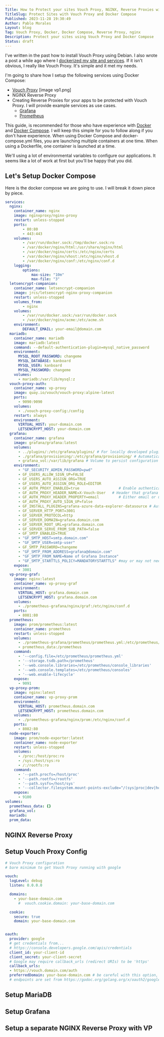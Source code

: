 ```yaml
---
Title: How to Protect your sites Vouch Proxy, NGINX, Reverse Proxies with Docker Compose
TitleSlug: Protect Sites with Vouch Proxy and Docker Compose
Published: 2023-11-28 19:30:49
Author: Pablo Morales
Layout: blog
Tag: Vouch Proxy, Docker, Docker Compose, Reverse Proxy, nginx
Description: Protect your sites using Vouch Proxy and Docker Compose
Status: draft
---
```

I've written in the past how to install Vouch Proxy using Debian. I also wrote a post a while ago where I [dockerized my site and services](/blog/dockerizing-my-website-and-services). If it isn't obvious, I really like Vouch Proxy. It's simple and it met my needs. 

I'm going to share how I setup the following services using Docker Compose:

* [Vouch Proxy](https://github.com/vouch/vouch-proxy) [image vp1.png]
* NGINX Reverse Proxy
* Creating Reverse Proxies for your apps to be protected with Vouch Proxy. I will provide example services as use cases.
  * [Grafana](https://grafana.com/)
  * [Prometheus](https://prometheus.io/)

This guide, is recommended for those who have experience with [Docker](https://docker.com) and [Docker Compose](https://docs.docker.com/compose/). I will keep this simple for you to follow along if you don't have experience. When using Docker Compose and docker-compose.yml files, you are launching multiple containers at one time. When using a Dockerfile, one container is launched at a time. 

We'll using a lot of environmental variables to configure our applications. It seems like a lot of work at first but you'll be happy that you did. 

## Let's Setup Docker Compose
Here is the docker compose we are going to use. I will break it down piece by piece.

``` yaml
services:
  nginx:
    container_name: nginx
    image: nginxproxy/nginx-proxy
    restart: unless-stopped
    ports:
        - 80:80
        - 443:443
    volumes:
        - /var/run/docker.sock:/tmp/docker.sock:ro
        - /var/docker/nginx/html:/usr/share/nginx/html
        - /var/docker/nginx/certs:/etc/nginx/certs
        - /var/docker/nginx/vhost:/etc/nginx/vhost.d
        - /var/docker/nginx/conf:/etc/nginx/conf.d
    logging:
        options:
            max-size: "10m"
            max-file: "3"
  letsencrypt-companion:
    container_name: letsencrypt-companion
    image: jrcs/letsencrypt-nginx-proxy-companion
    restart: unless-stopped
    volumes_from:
        - nginx
    volumes:
        - /var/run/docker.sock:/var/run/docker.sock
        - /var/docker/nginx/acme:/etc/acme.sh
    environment:
        DEFAULT_EMAIL: your-email@domain.com
  mariadb:
    container_name: mariadb
    image: mariadb:latest
    command: --default-authentication-plugin=mysql_native_password
    environment:
      MYSQL_ROOT_PASSWORD: changeme
      MYSQL_DATABASE: kanboard
      MYSQL_USER: kanboard
      MYSQL_PASSWORD: changeme
    volumes:
      - mariadb:/var/lib/mysql:z
  vouch-proxy-auth:
    container_name: vp-proxy
    image: quay.io/vouch/vouch-proxy:alpine-latest
    ports:
      - 9090:9090
    volumes:
      - ./vouch-proxy-config:/config
    restart: always
    environment:
      VIRTUAL_HOST: your-domain.com
      LETSENCRYPT_HOST: your-domain.com
  grafana:
    container_name: grafana
    image: grafana/grafana:latest
    volumes:
      - ../plugins/:/etc/grafana/plugins/ # For locally developed plugins
      - ./grafana/provisioning/:/etc/grafana/provisioning/ # Automatically configure datasources
      - grafana_vol:/var/lib/grafana # Volume to persist configuration between restarts
    environment:
      - "GF_SECURITY_ADMIN_PASSWORD=pwd"
      - GF_USERS_ALLOW_SIGN_UP=FALSE
      - GF_USERS_AUTO_ASSIGN_ORG=TRUE
      - GF_USERS_AUTO_ASSIGN_ORG_ROLE=EDITOR
      - GF_AUTH_PROXY_ENABLED=true                  # Enable authentication via a proxy
      - GF_AUTH_PROXY_HEADER_NAME=X-Vouch-User   # Header that grafana will expect (do not change)
      - GF_AUTH_PROXY_HEADER_PROPERTY=email         # Either email or username depending on what will be in the token
      - GF_AUTH_PROXY_AUTO_SIGN_UP=false
      - GF_INSTALL_PLUGINS=grafana-azure-data-explorer-datasource # Auto install plugins from grafana.com
      - GF_SERVER_HTTP_PORT=3001
      - GF_SERVER_PROTOCOL=http
      - GF_SERVER_DOMAIN=grafana.domain.com
      - GF_SERVER_ROOT_URL=grafana.domain.com
      - GF_SERVER_SERVE_FROM_SUB_PATH=false
      - GF_SMTP_ENABLED=TRUE
      - "GF_SMTP_HOST=smtp.domain.com"
      - "GF_SMTP_USER=smtp-user"
      - GF_SMTP_PASSWORD=changeme
      - "GF_SMTP_FROM_ADDRESS=grafana@domain.com"
      - "GF_SMTP_FROM_NAME=Name of Grafana Instance"
      - "GF_SMTP_STARTTLS_POLICY=MANDATORYSTARTTLS" #may or may not need on needs
    expose:
      - 3001
  vp-proxy-graf:
    image: nginx:latest
    container_name: vp-proxy-graf
    environment:
      VIRTUAL_HOST: grafana.domain.com
      LETSENCRYPT_HOST: grafana.domain.com
    volumes:
      - ./prometheus-grafana/nginx/graf:/etc/nginx/conf.d
    ports:
      - 8081:80
  prometheus:
    image: prom/prometheus:latest
    container_name: prometheus
    restart: unless-stopped
    volumes:
      - ./prometheus-grafana/prometheus/prometheus.yml:/etc/prometheus/prometheus.yml
      - prometheus_data:/prometheus
    command:
      - '--config.file=/etc/prometheus/prometheus.yml'
      - '--storage.tsdb.path=/prometheus'
      - '--web.console.libraries=/etc/prometheus/console_libraries'
      - '--web.console.templates=/etc/prometheus/consoles'
      - '--web.enable-lifecycle'
    expose:
      - 9091
  vp-proxy-prom:
    image: nginx:latest
    container_name: vp-proxy-prom
    environment:
      VIRTUAL_HOST: prometheus.domain.com
      LETSENCRYPT_HOST: prometheus.domain.com
    volumes:
      - ./prometheus-grafana/nginx/prom:/etc/nginx/conf.d
    ports:
      - 8082:80
  node-exporter:
    image: prom/node-exporter:latest
    container_name: node-exporter
    restart: unless-stopped
    volumes:
      - /proc:/host/proc:ro
      - /sys:/host/sys:ro
      - /:/rootfs:ro
    command:
      - '--path.procfs=/host/proc'
      - '--path.rootfs=/rootfs'
      - '--path.sysfs=/host/sys'
      - '--collector.filesystem.mount-points-exclude=^/(sys|proc|dev|host|etc)($$|/)'
    expose:
      - 9100
volumes:
  prometheus_data: {}
  grafana_vol:
  mariadb:
  prom_data:
```
## NGINX Reverse Proxy

## Setup Vouch Proxy Config

``` yaml
# Vouch Proxy configuration
# bare minimum to get Vouch Proxy running with google

vouch:
  logLevel: debug
  listen: 0.0.0.0

  domains:
    - your-base-domain.com
      #  vouch.cookie.domain: your-base-domain.com

  cookie:
    secure: true
    domain: your-base-domain.com


oauth:
  provider: google
  # get credentials from...
  # https://console.developers.google.com/apis/credentials
  client_id: your-client-id
  client_secret: your-client-secret
  # Google may require callback_urls (redirect URIs) to be 'https'
  callback_urls:
  - https://vouch.domain.com/auth
  preferredDomain: your-base-domain.com # be careful with this option, it may conflict with chrome on Android
  # endpoints are set from https://godoc.org/golang.org/x/oauth2/google
```



## Setup MariaDB

## Setup Grafana

## Setup a separate NGINX Reverse Proxy with VP